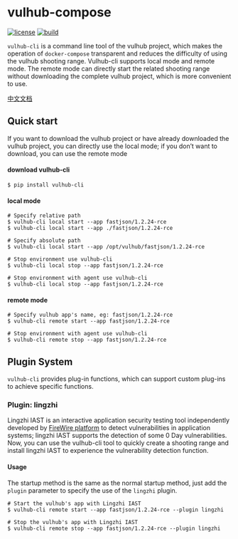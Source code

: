 # vulhub-compose
[![license](https://img.shields.io/github/license/huoxianclub/vulhub-compose.svg)](https://github.com/huoxianclub/vulhub-compose/blob/main/LICENSE)
[![build](https://github.com/huoxianclub/vulhub-compose/actions/workflows/python-publish.yml/badge.svg)](https://github.com/huoxianclub/vulhub-compose/actions/workflows/python-publish.yml)

`vulhub-cli` is a command line tool of the vulhub project, which makes the operation of `docker-compose` transparent and reduces the difficulty of using the vulhub shooting range. Vulhub-cli supports local mode and remote mode. The remote mode can directly start the related shooting range without downloading the complete vulhub project, which is more convenient to use.

[中文文档](https://github.com/huoxianclub/vulhub-compose/blob/main/README.zh-ch.md)

## Quick start
If you want to download the vulhub project or have already downloaded the vulhub project, you can directly use the local mode; if you don’t want to download, you can use the remote mode

#### download vulhub-cli
```shell script
$ pip install vulhub-cli
```

#### local mode
```shell script
# Specify relative path
$ vulhub-cli local start --app fastjson/1.2.24-rce
$ vulhub-cli local start --app ./fastjson/1.2.24-rce

# Specify absolute path
$ vulhub-cli local start --app /opt/vulhub/fastjson/1.2.24-rce

# Stop environment use vulhub-cli
$ vulhub-cli local stop --app fastjson/1.2.24-rce

# Stop environment with agent use vulhub-cli
$ vulhub-cli local stop --app fastjson/1.2.24-rce
```

#### remote mode
```shell script
# Specify vulhub app's name, eg: fastjson/1.2.24-rce
$ vulhub-cli remote start --app fastjson/1.2.24-rce

# Stop environment with agent use vulhub-cli
$ vulhub-cli remote stop --app fastjson/1.2.24-rce
```


## Plugin System
`vulhub-cli` provides plug-in functions, which can support custom plug-ins to achieve specific functions.

### Plugin: lingzhi
Lingzhi IAST is an interactive application security testing tool independently developed by [FireWire platform](https://www.huoxian.cn/) to detect vulnerabilities in application systems; lingzhi IAST supports the detection of some 0 Day vulnerabilities. Now, you can use the vulhub-cli tool to quickly create a shooting range and install lingzhi IAST to experience the vulnerability detection function.

#### Usage
The startup method is the same as the normal startup method, just add the `plugin` parameter to specify the use of the `lingzhi` plugin.
```shell script
# Start the vulhub's app with Lingzhi IAST
$ vulhub-cli remote start --app fastjson/1.2.24-rce --plugin lingzhi

# Stop the vulhub's app with Lingzhi IAST
$ vulhub-cli remote stop --app fastjson/1.2.24-rce --plugin lingzhi
```

